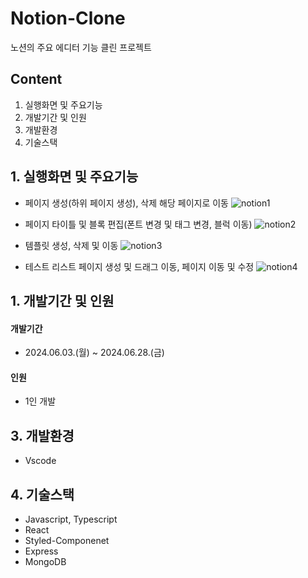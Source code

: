 # Notion-Clone
노션의 주요 에디터 기능 클린 프로젝트

## Content
1. 실행화면 및 주요기능
2. 개발기간 및 인원
3. 개발환경
4. 기술스택

<h2>
    1. 실행화면 및 주요기능
</h2>

- 페이지 생성(하위 페이지 생성), 삭제 해당 페이지로 이동
![notion1](https://github.com/96limshyun/fe-24-last/assets/126482821/19324bb6-b63d-4031-9f8b-d34652ad92fe)

- 페이지 타이틀 및 블록 편집(폰트 변경 및 태그 변경, 블럭 이동)
![notion2](https://github.com/96limshyun/fe-24-last/assets/126482821/9633c8a9-714f-4495-b151-2d8a73c57222)

- 템플릿 생성, 삭제 및 이동
![notion3](https://github.com/96limshyun/fe-24-last/assets/126482821/1d0833f9-9628-48af-91f4-5851fdc5c7c2)

- 테스트 리스트 페이지 생성 및 드래그 이동, 페이지 이동 및 수정
![notion4](https://github.com/96limshyun/fe-24-last/assets/126482821/2d464dfd-f6e1-4c0a-b202-8672b368c5fb)

<h2>
    1. 개발기간 및 인원
</h2>


#### 개발기간
* 2024.06.03.(월) ~ 2024.06.28.(금)

#### 인원
* 1인 개발

<h2>
    3. 개발환경
</h2>

* Vscode

<h2>
    4. 기술스택
</h2>

- Javascript, Typescript
- React
- Styled-Componenet
- Express
- MongoDB
